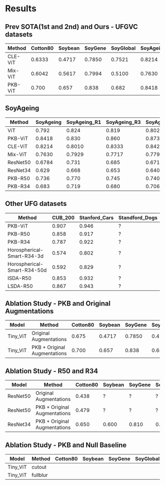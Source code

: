 # Results

## Prev SOTA(1st and 2nd) and Ours - UFGVC datasets

| Method | Cotton80 | Soybean | SoyGene | SoyGlobal | SoyAgeing |
|--------|-----|------|----------|---------|---------|
| CLE-ViT | 0.6333 | 0.4717 | 0.7850 | 0.7521 | 0.8214 |
| Mix-ViT | 0.6042 | 0.5617 | 0.7994| 0.5100 | 0.7630 |
| PKB-ViT | 0.700 | 0.657 | 0.838 | 0.682 | 0.8418 |

## SoyAgeing

| Method | SoyAgeing | SoyAgeing_R1 | SoyAgeing_R3 | SoyAgeing_R4 | SoyAgeing_R5 | SoyAgeing_R6 |
|--------|-----------|--------------|--------------|--------------|--------------|--------------|
|ViT | 0.792 | 0.824 | 0.819 | 0.802 | 0.820 | 0.695 |
| PKB-ViT | 0.8418 | 0.830 | 0.860 | 0.873 | 0.883 | 0.763 |
| CLE-ViT | 0.8214 | 0.8010 | 0.8333 | 0.8424 | 0.8636 | 0.7596 |
| Mix-ViT | 0.7630 | 0.7929 | 0.7717 | 0.7798 | 0.7919 | 0.6788 |
| ResNet50 | 0.6784 | 0.731 | 0.685 | 0.671 | 0.713 | 0.592 |
| ResNet34 | 0.629 | 0.668 | 0.653 | 0.640 | 0.660 | 0.524 |
| PKB-R50 | 0.736 | 0.770 | 0.745 | 0.740 | 0.781 | 0.642 |
| PKB-R34 | 0.683 | 0.719 | 0.680 | 0.706 | 0.721 | 0.587 |

## Other UFG datasets

| Method | CUB_200 | Stanford_Cars | Standford_Dogs |
|--------|---------|---------------|----------------|
| PKB-ViT | 0.907 | 0.946 | ? |
| PKB-R50 | 0.858 | 0.917 | ? |
| PKB-R34 | 0.787 | 0.922 | ? |
| Horospherical-Smart-R34-3d | 0.574 | 0.802 | ? |
| Horospherical-Smart-R34-50d | 0.592 | 0.829 | ? |
| ISDA-R50 | 0.853 | 0.932 | ? |
| LSDA-R50 | 0.867 | 0.943 | ? |

## Ablation Study - PKB and Original Augmentations

| Model | Method | Cotton80 | Soybean | SoyGene | SoyGlobal | SoyAgeing | CUB_200 | Stanford_Cars |
|-------|--------|----------|---------|---------|-----------|-----------|---------|---------------|
| Tiny_ViT | Original Augmentations | 0.675 | 0.4717 | 0.7850 | 0.478 | 0.792 | 0.896 | 0.945 |
| Tiny_ViT | PKB + Original Augmentations | 0.700 | 0.657 | 0.838 | 0.682 | 0.8418 | 0.907 | 0.946 |

## Ablation Study - R50 and R34

| Model | Method | Cotton80 | Soybean | SoyGene | SoyGlobal | SoyAgeing | CUB_200 | Stanford_Cars |
|-------|--------|----------|---------|---------|-----------|-----------|---------|---------------|
| ResNet50 | Original Augmentations | 0.438 | ? | ? | ? | ? | ? | ? |
| ResNet50 | PKB + Original Augmentations | 0.479 | ? | ? | ? | ? | ? | ? |
| ResNet34 | PKB + Original Augmentations | 0.650 | 0.600 | 0.810 | 0.650 | 0.820 | 0.787 | 0.922 |

## Ablation Study - PKB and Null Baseline

| Model | Method | Cotton80 | Soybean | SoyGene | SoyGlobal | SoyAgeing | CUB_200 | Stanford_Cars |
|-------|--------|----------|---------|---------|-----------|-----------|---------|---------------|
| Tiny_ViT | cutout |
| Tiny_ViT | fullblur |